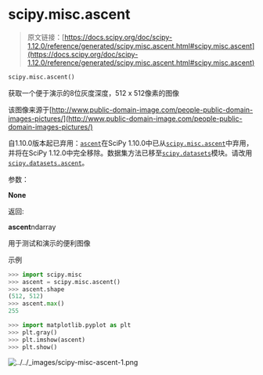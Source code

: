 # scipy.misc.ascent

> 原文链接：[https://docs.scipy.org/doc/scipy-1.12.0/reference/generated/scipy.misc.ascent.html#scipy.misc.ascent](https://docs.scipy.org/doc/scipy-1.12.0/reference/generated/scipy.misc.ascent.html#scipy.misc.ascent)

```py
scipy.misc.ascent()
```

获取一个便于演示的8位灰度深度，512 x 512像素的图像

该图像来源于[http://www.public-domain-image.com/people-public-domain-images-pictures/](http://www.public-domain-image.com/people-public-domain-images-pictures/)

自1.10.0版本起已弃用：[`ascent`](#scipy.misc.ascent "scipy.misc.ascent")在SciPy 1.10.0中已从[`scipy.misc.ascent`](#scipy.misc.ascent "scipy.misc.ascent")中弃用，并将在SciPy 1.12.0中完全移除。数据集方法已移至[`scipy.datasets`](../datasets.html#module-scipy.datasets "scipy.datasets")模块。请改用[`scipy.datasets.ascent`](scipy.datasets.ascent.html#scipy.datasets.ascent "scipy.datasets.ascent")。

参数：

**None**

返回:

**ascent**ndarray

用于测试和演示的便利图像

示例

```py
>>> import scipy.misc
>>> ascent = scipy.misc.ascent()
>>> ascent.shape
(512, 512)
>>> ascent.max()
255 
```

```py
>>> import matplotlib.pyplot as plt
>>> plt.gray()
>>> plt.imshow(ascent)
>>> plt.show() 
```

![../../_images/scipy-misc-ascent-1.png](../Images/0bff73458dbf227350bead48ecced153.png)
